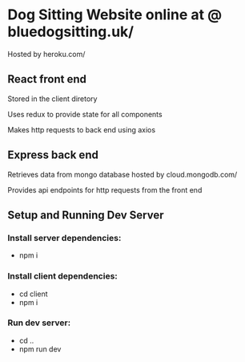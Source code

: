 # Dog Sitting Website online at @ bluedogsitting.uk/

Hosted by heroku.com/

## React front end

Stored in the client diretory

Uses redux to provide state for all components

Makes http requests to back end using axios

## Express back end

Retrieves data from mongo database hosted by cloud.mongodb.com/

Provides api endpoints for http requests from the front end

## Setup and Running Dev Server
### Install server dependencies:
- npm i

### Install client dependencies:
- cd client
- npm i

### Run dev server:
- cd ..
- npm run dev